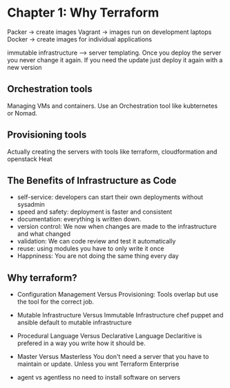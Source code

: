 # Chapter 1: Why Terraform

Packer -> create images
Vagrant -> images run on development laptops
Docker -> create images for individual applications

immutable infrastructure --> server templating. Once you deploy the server you never change it again. If you need the update just deploy it again with a new version

## Orchestration tools

Managing VMs and containers. Use an Orchestration tool like kubternetes or Nomad. 

## Provisioning tools

Actually creating the servers with tools like terraform, cloudformation and openstack Heat

## The Benefits of Infrastructure as Code

- self-service: developers can start their own deployments without sysadmin
- speed and safety: deployment is faster and consistent
- documentation: everything is written down. 
- version control: We now when changes are made to the infrastructure and what changed
- validation: We can code review and test it automatically
- reuse: using modules you have to only write it once
- Happniness: You are not doing the same thing every day 

## Why terraform?

- Configuration Management Versus Provisioning:
Tools overlap but use the tool for the correct job. 

- Mutable Infrastructure Versus Immutable Infrastructure
chef puppet and ansible default to mutable infrastructure

- Procedural Language Versus Declarative Language
Declaritive is prefered in a way you write how it should be. 

- Master Versus Masterless
You don't need a server that you have to maintain or update. Unless you wnt Terraform Enterprise

- agent vs agentless
no need to install software on servers
